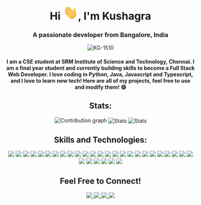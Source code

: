 <h1 align="center">Hi <img src="https://raw.githubusercontent.com/ABSphreak/ABSphreak/master/gifs/Hi.gif" width="40" />, I'm Kushagra</h1>
<h3 align="center">A passionate developer from Bangalore, India</h3>
<p align="center"><img height="25" src="https://komarev.com/ghpvc/?username=KG-1510" alt="KG-1510" /></p>

<h4 align="center">
I am a CSE student at SRM Institute of Science and Technology, Chennai. I am a final year student and currently building skills to become a Full Stack Web Developer. I love coding in Python, Java, Javascript and Typescript, and I love to learn new tech! Here are all of my projects, feel free to use and modify them! 😄 
</h4>

<h2 align="center">Stats: </h2>
<p align="center"> 
  <img src="https://activity-graph.herokuapp.com/graph?username=KG-1510&bg_color=0d1017&color=00ff00&point=11b819&area=false&line=00ff00&hide_border=true" alt="Contribution graph" />
  <img align="center" width="420" src="https://github-readme-stats.vercel.app/api?username=KG-1510&show_icons=true&theme=dark" alt="Stats" />
  <img align="center" width="420" src="https://github-readme-streak-stats.herokuapp.com/?user=KG-1510&theme=dark" alt="Stats" />
</p>

<h2 align="center">Skills and Technologies: </h2>
<p align="center">
  <img src="https://img.shields.io/badge/HTML5-E34F26?style=for-the-badge&logo=html5&logoColor=white" />
  <img src="https://img.shields.io/badge/CSS3-1572B6?style=for-the-badge&logo=css3&logoColor=white" />
  <img src="https://img.shields.io/badge/JavaScript-323330?style=for-the-badge&logo=javascript&logoColor=F7DF1E" />
  <img src="https://img.shields.io/badge/TypeScript-007ACC?style=for-the-badge&logo=typescript&logoColor=white" />  
  <img src="https://img.shields.io/badge/Bootstrap-563D7C?style=for-the-badge&logo=bootstrap&logoColor=white" />
  <img src="https://img.shields.io/badge/Tailwind_CSS-38B2AC?style=for-the-badge&logo=tailwind-css&logoColor=white" />
  <img src="https://img.shields.io/badge/Node.js-43853D?style=for-the-badge&logo=node.js&logoColor=white" />
  <img src="https://img.shields.io/badge/Ant%20Design-1890FF?style=for-the-badge&logo=antdesign&logoColor=white" />
  <img src="https://img.shields.io/badge/Express.js-000000?style=for-the-badge&logo=express&logoColor=white" />
  <img src="https://img.shields.io/badge/jQuery-0769AD?style=for-the-badge&logo=jquery&logoColor=white" /> 
  <img src="https://img.shields.io/badge/npm-CB3837?style=for-the-badge&logo=npm&logoColor=white" /> 
  <img src="https://img.shields.io/badge/Yarn-2C8EBB?style=for-the-badge&logo=yarn&logoColor=white" /> 
  <img src="https://img.shields.io/badge/Jest-C21325?style=for-the-badge&logo=jest&logoColor=white" />
  <img src="https://img.shields.io/badge/C-00599C?style=for-the-badge&logo=c&logoColor=white" /> 
  <img src="https://img.shields.io/badge/C%2B%2B-00599C?style=for-the-badge&logo=c%2B%2B&logoColor=white" />
  <img src="https://img.shields.io/badge/Java-ED8B00?style=for-the-badge&logo=java&logoColor=white" />
  <img src="https://img.shields.io/badge/Python-14354C?style=for-the-badge&logo=python&logoColor=white" />
  <img src="https://img.shields.io/badge/React-20232A?style=for-the-badge&logo=react&logoColor=61DAFB" />
  <img src="https://img.shields.io/badge/next.js-000000?style=for-the-badge&logo=next.js&logoColor=white" />
  <img src="https://img.shields.io/badge/Vue.js-35495E?style=for-the-badge&logo=vuedotjs&logoColor=4FC08D" />
  <img src="https://img.shields.io/badge/Redux-593D88?style=for-the-badge&logo=redux&logoColor=white" />
  <img src="https://img.shields.io/badge/Flask-000000?style=for-the-badge&logo=flask&logoColor=white" />
  <img src="https://img.shields.io/badge/MongoDB-4EA94B?style=for-the-badge&logo=mongodb&logoColor=white" />
  <img src="https://img.shields.io/badge/Hasura-1EB4D4?style=for-the-badge&logo=hasura&logoColor=white" />
  <img src="https://img.shields.io/badge/GraphQl-E10098?style=for-the-badge&logo=graphql&logoColor=white" />
  <img src="https://img.shields.io/badge/firebase-ffca28?style=for-the-badge&logo=firebase&logoColor=black" />
  <img src="https://img.shields.io/badge/SQLite-07405E?style=for-the-badge&logo=sqlite&logoColor=white" />
  <img src="https://img.shields.io/badge/Git-F05032?style=for-the-badge&logo=git&logoColor=white" />
  <img src="https://img.shields.io/badge/Jira-0052CC?style=for-the-badge&logo=Jira&logoColor=white" />
  <img src="https://img.shields.io/badge/Postman-FF6C37?style=for-the-badge&logo=Postman&logoColor=white" />  
  <img src="https://img.shields.io/badge/Visual_Studio_Code-0078D4?style=for-the-badge&logo=visual%20studio%20code&logoColor=white" />
</p>

<h2 align="center">Feel Free to Connect! </h2>
<p align="center">
  <a href="https://linkedin.com/in/kg1510">
    <img src="https://img.shields.io/badge/LinkedIn-0077B5?style=for-the-badge&logo=linkedin&logoColor=white">
  </a>
  <a href="https://instagram.com/aye_that_guitar_guy">
    <img src="https://img.shields.io/badge/Instagram-FC0938?style=for-the-badge&logo=instagram&logoColor=white" />
  </a>
  <a href="mailto:guptakushagra15.10@gmail.com">
    <img src="https://img.shields.io/badge/Gmail-000000?style=for-the-badge&logo=gmail&logoColor=red" />
  </a>
  <a href="https://youtube.com/kguitar">
    <img src="https://img.shields.io/badge/YouTube-FF0000?style=for-the-badge&logo=youtube&logoColor=white" />
  </a>
</p>

